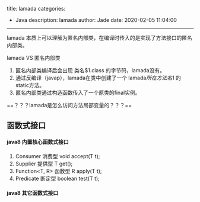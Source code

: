 title: lamada
categories:
  - Java
description: lamada
author: Jade
date: 2020-02-05 11:04:00
---

lamada 本质上可以理解为匿名内部类，在编译时传入的是实现了方法接口的匿名内部类。

lamada VS 匿名内部类
1. 匿名内部类编译后会出现 类名$1.class 的字节码，lamada没有。
2. 通过反编译（javap），lamada在类中创建了一个 lamada$所在方法名$1 的static方法。
3. 匿名内部类通过构造函数传入了一个原类的final实例。

==？？？lamada是怎么访问方法局部变量的？？？==

## 函数式接口
#### java8 内置核心函数式接口
1. Consumer<T> 消费型
	void accept(T t);
2. Supplier<T> 提供型
	T get();
3. Function<T, R> 函数型
	R apply(T t);
4. Predicate<T> 断定型
	boolean test(T t);
#### java8 其它函数式接口

